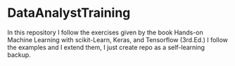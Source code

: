 # DataAnalystTraining
In this repository I follow the exercises given by the book Hands-on Machine Learning with scikit-Learn, Keras, and Tensorflow (3rd.Ed.) I follow the examples and I extend them, I just create repo as a self-learning backup.

